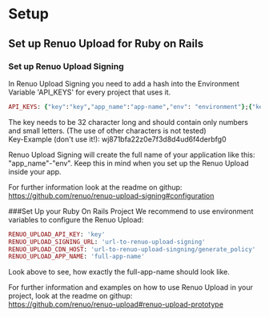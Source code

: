 # Setup


## Set up Renuo Upload for Ruby on Rails

### Set up Renuo Upload Signing
In Renuo Upload Signing you need to add a hash into the Environment Variable 'API_KEYS' for every project that uses it.
```rb
API_KEYS: {"key":"key","app_name":"app-name","env": "environment"};{"key":"key","app_name":"app-name","env": "environment"};...
```

The key needs to be 32 character long and should contain only numbers and small letters. (The use of other characters is not tested)<br>
Key-Example (don't use it!): wj871bfa22z0e7f3d8d4ud6f4derbfg0

Renuo Upload Signing will create the full name of your application like this: "app_name"-"env". Keep this in mind when you set up the Renuo Upload inside your app.

For further information look at the readme on githup:<br>
https://github.com/renuo/renuo-upload-signing#configuration

###Set Up your Ruby On Rails Project
We recommend to use environment variables to configure the Renuo Upload:
```rb
RENUO_UPLOAD_API_KEY: 'key'
RENUO_UPLOAD_SIGNING_URL: 'url-to-renuo-upload-signing'
RENUO_UPLOAD_CDN_HOST: 'url-to-renuo-upload-singning/generate_policy'
RENUO_UPLOAD_APP_NAME: 'full-app-name'
```
Look above to see, how exactly the full-app-name should look like.

For further information and examples on how to use Renuo Upload in your project, look at the readme on githup:<br>
https://github.com/renuo/renuo-upload#renuo-upload-prototype